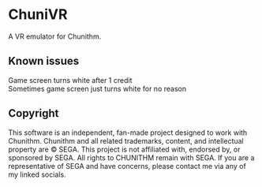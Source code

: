# ChuniVR
A VR emulator for Chunithm.

## Known issues
Game screen turns white after 1 credit <br>
Sometimes game screen just turns white for no reason

## Copyright 
This software is an independent, fan-made project designed to work with Chunithm. Chunithm and all related trademarks, content, and intellectual property are © SEGA.
This project is not affiliated with, endorsed by, or sponsored by SEGA. All rights to CHUNITHM remain with SEGA.
If you are a representative of SEGA and have concerns, please contact me via any of my linked socials.

